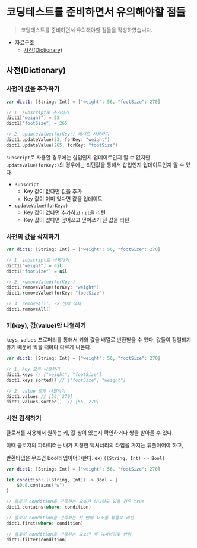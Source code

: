 # 코딩테스트를 준비하면서 유의해야할 점들
> 코딩테스트를 준비하면서 유의해야할 점들을 작성하였습니다.

- 자료구조
    - [사전(Dictionary)](사전(Dictionary))

## 사전(Dictionary)
### 사전에 값을 추가하기
```swift
var dict1: [String: Int] = ["weight": 56, "footSize": 270]

// 1. subscript로 추가하기
dict1["weight"] = 53
dict1["footSize"] = 265

// 2. updateValue(forKey:) 메서드 사용하기
dict1.updateValue(53, forKey: "weight")
dict1.updateValue(265, forKey: "footSize")
```
`subscript`로 사용할 경우에는 삽입인지 업데이트인지 알 수 없지만 `updateValue(forKey:)`의 경우에는 리턴값을 통해서 삽입인지 업데이트인지 알 수 있다.
- `subscript`
    - Key 값이 없다면 값을 추가
    - Key 값이 이미 있다면 값을 업데이트
- `updateValue(forKey:)`
    - Key 값이 없다면 추가하고 `nil`을 리턴
    - Key 값이 있다면 덮어쓰고 덮어쓰기 전 값을 리턴

### 사전의 값을 삭제하기
```swift
var dict1: [String: Int] = ["weight": 56, "footSize": 270]

// 1. subscript로 삭제하기
dict1["weight"] = nil
dict1["footSize"] = nil

// 2. removeValue(forKey:)
dict1.removeValue(forKey: "weight")
dict1.removeValue(forKey: "footSize")

// 3. removeAll() -> 전체 삭제
dict1.removeAll()
```

### 키(key), 값(value)만 나열하기
keys, values 프로퍼티를 통해서 키와 값을 배열로 반환받을 수 있다.
값들이 정렬되지 않기 때문에 찍을 때마다 다르게 나온다.
```swift
var dict1: [String: Int] = ["weight": 56, "footSize": 270]

// 1. key 모두 나열하기
dict1.keys // ["weight", "footSize"]
dict1.keys.sorted() // ["footSize", "weight"]

// 2. value 모두 나열하기
dict1.values // [56, 270]
dict1.values.sorted()  // [56, 270]
```

### 사전 검색하기
클로저를 사용해서 원하는 키, 값 쌍이 있는지 확인하거나 쌍을 받아올 수 있다.

이때 클로저의 파라미터는 내가 지정한 딕셔너리의 타입을 가지는 튜플이어야 하고,

반환타입은 무조건 Bool타입이어야한다. ex) `((String, Int) -> Bool)`

```swift
var dict1: [String: Int] = ["weight": 56, "footSize": 270]

let condition: ((String, Int)) -> Bool = {
    $0.0.contains("w")
}

// 클로저 condition을 만족하는 요소가 하나라도 있을 경우 true
dict1.contains(where: condition)

// 클로저 condition을 만족하는 첫 번째 요소를 튜플로 리턴
dict1.first(where: condition)

// 클로저 condition을 만족하는 요소만 새 딕셔너리로 반환
dict1.filter(condition)

```
